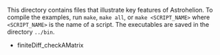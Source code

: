 This directory contains files that illustrate key features of Astrohelion. To 
compile the examples, run `make`, `make all`, or `make <SCRIPT_NAME>` where
`<SCRIPT_NAME>` is the name of a script. The executables are saved in the 
directory `../bin`.

* finiteDiff_checkAMatrix